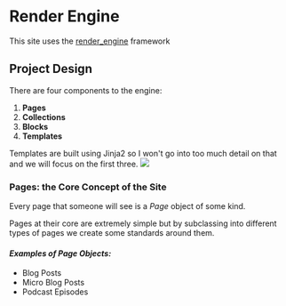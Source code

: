 # Render Engine
This site uses the [render_engine](https://github.com/kjaymiller/render_engine) framework

## Project Design
There are four components to the engine:
1. **Pages**
2. **Collections**
3. **Blocks**
4. **Templates**

Templates are built using Jinja2 so I won't go into too much detail on that and we will focus on the first three. 
![](https://kjaymiller.s3-us-west-2.amazonaws.com/images/pb-t32bwnbR3M.png)

### Pages: the Core Concept of the Site
Every page that someone will see is a _Page_ object of some kind.

Pages at their core are extremely simple but by subclassing into different types of pages we create some standards around them. 

#### _Examples of Page Objects:_
- Blog Posts
- Micro Blog Posts
- Podcast Episodes
